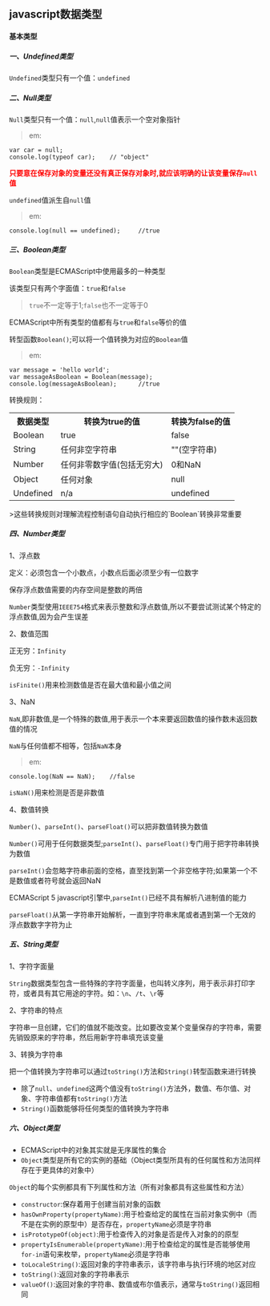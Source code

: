 ## javascript数据类型

#### 基本类型

##### 一、Undefined类型

`Undefined`类型只有一个值：`undefined`

##### 二、Null类型

`Null`类型只有一个值：`null`,`null`值表示一个空对象指针
>em:
```
var car = null;
console.log(typeof car);	// "object"
```

<b style="color:#F00">只要意在保存对象的变量还没有真正保存对象时,就应该明确的让该变量保存`null`值</b>

`undefined`值派生自`null`值
>em: 
```
console.log(null == undefined);		//true
```

##### 三、Boolean类型

`Boolean`类型是ECMAScript中使用最多的一种类型

该类型只有两个字面值：`true`和`false`

>`true`不一定等于1;`false`也不一定等于0

ECMAScript中所有类型的值都有与`true`和`false`等价的值

转型函数`Boolean()`;可以将一个值转换为对应的`Boolean`值
>em:
```
var message = 'hello world';
var messageAsBoolean = Boolean(message);
console.log(messageAsBoolean);		//true
```

转换规则：
<table>
	<tr>
		<th>数据类型</th>
		<th>转换为true的值</th>
		<th>转换为false的值</th>
	</tr>
	<tr>
		<td>Boolean</td>
		<td>true</td>
		<td>false</td>
	</tr>
	<tr>
		<td>String</td>
		<td>任何非空字符串</td>
		<td>""(空字符串)</td>
	</tr>
	<tr>
		<td>Number</td>
		<td>任何非零数字值(包括无穷大)</td>
		<td>0和NaN</td>
	</tr>
	<tr>
		<td>Object</td>
		<td>任何对象</td>
		<td>null</td>
	</tr>
	<tr>
		<td>Undefined</td>
		<td>n/a</td>
		<td>undefined</td>
	</tr>
</table>
>这些转换规则对理解流程控制语句自动执行相应的`Boolean`转换非常重要

##### 四、Number类型

1、浮点数

定义：必须包含一个小数点，小数点后面必须至少有一位数字

保存浮点数值需要的内存空间是整数的两倍

`Number`类型使用`IEEE754`格式来表示整数和浮点数值,所以不要尝试测试某个特定的浮点数值,因为会产生误差

2、数值范围

正无穷：`Infinity`

负无穷：`-Infinity`

`isFinite()`用来检测数值是否在最大值和最小值之间

3、NaN

`NaN`,即非数值,是一个特殊的数值,用于表示一个本来要返回数值的操作数未返回数值的情况

`NaN`与任何值都不相等，包括`NaN`本身
>em: 
```
console.log(NaN == NaN);	//false
```

`isNaN()`用来检测是否是非数值

4、数值转换

`Number()`、`parseInt()`、`parseFloat()`可以把非数值转换为数值

`Number()`可用于任何数据类型;`parseInt()`、`parseFloat()`专门用于把字符串转换为数值

`parseInt()`会忽略字符串前面的空格，直至找到第一个非空格字符;如果第一个不是数值或者符号就会返回NaN

ECMAScript 5 javascript引擎中,`parseInt()`已经不具有解析八进制值的能力

`parseFloat()`从第一字符串开始解析，一直到字符串末尾或者遇到第一个无效的浮点数数字字符为止

##### 五、String类型

1、字符字面量

`String`数据类型包含一些特殊的字符字面量，也叫转义序列，用于表示非打印字符，或者具有其它用途的字符。如：`\n`、`/t`、`\r`等

2、字符串的特点

字符串一旦创建，它们的值就不能改变。比如要改变某个变量保存的字符串，需要先销毁原来的字符串，然后用新字符串填充该变量

3、转换为字符串

把一个值转换为字符串可以通过`toString()`方法和`String()`转型函数来进行转换

* 除了`null`、`undefined`这两个值没有`toString()`方法外，数值、布尔值、对象、字符串值都有`toString()`方法
* `String()`函数能够将任何类型的值转换为字符串

##### 六、Object类型

* ECMAScript中的对象其实就是无序属性的集合
* `Object`类型是所有它的实例的基础（Object类型所具有的任何属性和方法同样存在于更具体的对象中）

`Object`的每个实例都具有下列属性和方法（所有对象都具有这些属性和方法）

* `constructor`:保存着用于创建当前对象的函数
* `hasOwnProperty(propertyName)`:用于检查给定的属性在当前对象实例中（而不是在实例的原型中）是否存在，`propertyName`必须是字符串
* `isPrototypeOf(object)`:用于检查传入的对象是否是传入对象的的原型
* `propertyIsEnumerable(propertyName)`:用于检查给定的属性是否能够使用`for-in`语句来枚举，`propertyName`必须是字符串
* `toLocaleString()`:返回对象的字符串表示，该字符串与执行环境的地区对应
* `toString()`:返回对象的字符串表示
* `valueOf()`:返回对象的字符串、数值或布尔值表示，通常与`toString()`返回相同

